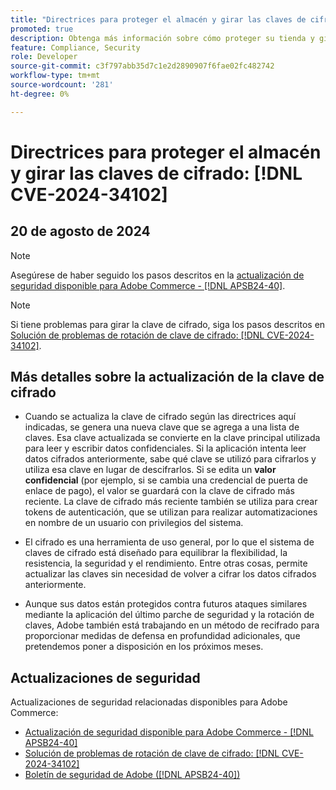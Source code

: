 ```yaml
---
title: "Directrices para proteger el almacén y girar las claves de cifrado: [!DNL CVE-2024-34102]"
promoted: true
description: Obtenga más información sobre cómo proteger su tienda y girar las claves de cifrado con respecto a  [!DNL CVE-2024-34102].
feature: Compliance, Security
role: Developer
source-git-commit: c3f797abb35d7c1e2d2890907f6fae02fc482742
workflow-type: tm+mt
source-wordcount: '281'
ht-degree: 0%

---
```


# Directrices para proteger el almacén y girar las claves de cifrado: [!DNL CVE-2024-34102]

## 20 de agosto de 2024

>[!NOTE]
>
>Asegúrese de haber seguido los pasos descritos en la [actualización de seguridad disponible para Adobe Commerce - [!DNL APSB24-40]](https://experienceleague.adobe.com/en/docs/commerce-knowledge-base/kb/troubleshooting/known-issues-patches-attached/security-update-available-for-adobe-commerce-apsb24-40-revised-to-include-isolated-patch-for-cve-2024-34102).

>[!NOTE]
>
>Si tiene problemas para girar la clave de cifrado, siga los pasos descritos en [Solución de problemas de rotación de clave de cifrado: [!DNL CVE-2024-34102]](https://experienceleague.adobe.com/en/docs/commerce-knowledge-base/kb/troubleshooting/known-issues-patches-attached/troubleshooting-encryption-key-rotation-cve-2024-34102).

## Más detalles sobre la actualización de la clave de cifrado

* Cuando se actualiza la clave de cifrado según las directrices aquí indicadas, se genera una nueva clave que se agrega a una lista de claves. Esa clave actualizada se convierte en la clave principal utilizada para leer y escribir datos confidenciales. Si la aplicación intenta leer datos cifrados anteriormente, sabe qué clave se utilizó para cifrarlos y utiliza esa clave en lugar de descifrarlos. Si se edita un **valor confidencial** (por ejemplo, si se cambia una credencial de puerta de enlace de pago), el valor se guardará con la clave de cifrado más reciente. La clave de cifrado más reciente también se utiliza para crear tokens de autenticación, que se utilizan para realizar automatizaciones en nombre de un usuario con privilegios del sistema.

* El cifrado es una herramienta de uso general, por lo que el sistema de claves de cifrado está diseñado para equilibrar la flexibilidad, la resistencia, la seguridad y el rendimiento. Entre otras cosas, permite actualizar las claves sin necesidad de volver a cifrar los datos cifrados anteriormente.

* Aunque sus datos están protegidos contra futuros ataques similares mediante la aplicación del último parche de seguridad y la rotación de claves, Adobe también está trabajando en un método de recifrado para proporcionar medidas de defensa en profundidad adicionales, que pretendemos poner a disposición en los próximos meses.

## Actualizaciones de seguridad

Actualizaciones de seguridad relacionadas disponibles para Adobe Commerce:

* [Actualización de seguridad disponible para Adobe Commerce - [!DNL APSB24-40]](https://experienceleague.adobe.com/en/docs/commerce-knowledge-base/kb/troubleshooting/known-issues-patches-attached/security-update-available-for-adobe-commerce-apsb24-40-revised-to-include-isolated-patch-for-cve-2024-34102)
* [Solución de problemas de rotación de clave de cifrado: [!DNL CVE-2024-34102]](https://experienceleague.adobe.com/en/docs/commerce-knowledge-base/kb/troubleshooting/known-issues-patches-attached/troubleshooting-encryption-key-rotation-cve-2024-34102)
* [Boletín de seguridad de Adobe ([!DNL APSB24-40])](https://helpx.adobe.com/security/products/magento/apsb24-40.html)
